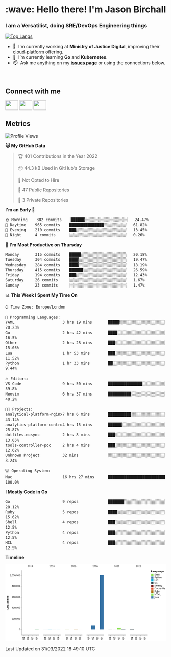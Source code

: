 <h1 align="left" id="jason-title">:wave: Hello there! I'm Jason Birchall</h1>
<h3 align="left">I am a Versatilist, doing SRE/DevOps Engineering things</h3>

[![Top Langs](https://github-readme-stats.vercel.app/api?username=jasonBirchall&show_icons=true&count_private=true&include_all_commits=true&theme=gruvbox)](https://github.com/anuraghazra/github-readme-stats)

- :office: &nbsp;I'm currently working at **Ministry of Justice Digital**, improving their [cloud-platform](https://github.com/ministryofjustice/cloud-platform) offering.
- :seedling: &nbsp;I’m currently learning **Go** and **Kubernetes**.
- :mailbox: &nbsp;Ask me anything on my **[issues page]** or using the connections below.


<br>

<h2>Connect with me</h2>
<p>
<a href="https://twitter.com/jsonBirchall" target="blank"><img align="center" src="https://cdn.jsdelivr.net/npm/simple-icons@3.0.1/icons/twitter.svg" alt="" height="30" width="40" /></a>
<a href="https://keybase.io/json0" target="blank"><img align="center" src="https://cdn.jsdelivr.net/npm/simple-icons@3.0.1/icons/keybase.svg" alt="" height="30" width="40" /></a>
<a href="https://www.reddit.com/user/kakorate" target="blank"><img align="center" src="https://cdn.jsdelivr.net/npm/simple-icons@3.0.1/icons/reddit.svg" alt="" height="30" width="40" /></a>
</p>

<h2>Metrics</h2>

<!--START_SECTION:waka-->
![Profile Views](http://img.shields.io/badge/Profile%20Views-0-blue)

**🐱 My GitHub Data** 

> 🏆 401 Contributions in the Year 2022
 > 
> 📦 44.3 kB Used in GitHub's Storage 
 > 
> 🚫 Not Opted to Hire
 > 
> 📜 47 Public Repositories 
 > 
> 🔑 3 Private Repositories  
 > 
**I'm an Early 🐤** 

```text
🌞 Morning    382 commits    ██████░░░░░░░░░░░░░░░░░░░   24.47% 
🌆 Daytime    965 commits    ███████████████░░░░░░░░░░   61.82% 
🌃 Evening    210 commits    ███░░░░░░░░░░░░░░░░░░░░░░   13.45% 
🌙 Night      4 commits      ░░░░░░░░░░░░░░░░░░░░░░░░░   0.26%

```
📅 **I'm Most Productive on Thursday** 

```text
Monday       315 commits    █████░░░░░░░░░░░░░░░░░░░░   20.18% 
Tuesday      304 commits    ████░░░░░░░░░░░░░░░░░░░░░   19.47% 
Wednesday    284 commits    ████░░░░░░░░░░░░░░░░░░░░░   18.19% 
Thursday     415 commits    ██████░░░░░░░░░░░░░░░░░░░   26.59% 
Friday       194 commits    ███░░░░░░░░░░░░░░░░░░░░░░   12.43% 
Saturday     26 commits     ░░░░░░░░░░░░░░░░░░░░░░░░░   1.67% 
Sunday       23 commits     ░░░░░░░░░░░░░░░░░░░░░░░░░   1.47%

```


📊 **This Week I Spent My Time On** 

```text
⌚︎ Time Zone: Europe/London

💬 Programming Languages: 
YAML                     3 hrs 19 mins       █████░░░░░░░░░░░░░░░░░░░░   20.23% 
Go                       2 hrs 42 mins       ████░░░░░░░░░░░░░░░░░░░░░   16.5% 
Other                    2 hrs 28 mins       ███░░░░░░░░░░░░░░░░░░░░░░   15.05% 
Lua                      1 hr 53 mins        ███░░░░░░░░░░░░░░░░░░░░░░   11.52% 
Python                   1 hr 33 mins        ██░░░░░░░░░░░░░░░░░░░░░░░   9.44%

🔥 Editors: 
VS Code                  9 hrs 50 mins       ███████████████░░░░░░░░░░   59.8% 
Neovim                   6 hrs 37 mins       ██████████░░░░░░░░░░░░░░░   40.2%

🐱‍💻 Projects: 
analytical-platform-nginx7 hrs 6 mins        ██████████░░░░░░░░░░░░░░░   43.14% 
analytics-platform-contro4 hrs 15 mins       ██████░░░░░░░░░░░░░░░░░░░   25.87% 
dotfiles.nosync          2 hrs 8 mins        ███░░░░░░░░░░░░░░░░░░░░░░   13.05% 
tools-controller-poc     2 hrs 4 mins        ███░░░░░░░░░░░░░░░░░░░░░░   12.62% 
Unknown Project          32 mins             ░░░░░░░░░░░░░░░░░░░░░░░░░   3.24%

💻 Operating System: 
Mac                      16 hrs 27 mins      █████████████████████████   100.0%

```

**I Mostly Code in Go** 

```text
Go                       9 repos             ███████░░░░░░░░░░░░░░░░░░   28.12% 
Ruby                     5 repos             ████░░░░░░░░░░░░░░░░░░░░░   15.62% 
Shell                    4 repos             ███░░░░░░░░░░░░░░░░░░░░░░   12.5% 
Python                   4 repos             ███░░░░░░░░░░░░░░░░░░░░░░   12.5% 
HCL                      4 repos             ███░░░░░░░░░░░░░░░░░░░░░░   12.5%

```


**Timeline**

![Chart not found](https://raw.githubusercontent.com/jasonBirchall/jasonBirchall/main/charts/bar_graph.png) 


 Last Updated on 31/03/2022 18:49:10 UTC
<!--END_SECTION:waka-->

<!-- links -->

[issues page]: https://github.com/jasonBirchall/jasonBirchall/issues "jasonBirchall/issues"
